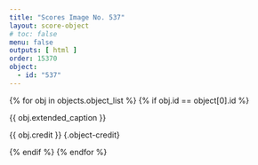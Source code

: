 ```yaml
---
title: "Scores Image No. 537"
layout: score-object
# toc: false
menu: false
outputs: [ html ]
order: 15370
object:
  - id: "537"
---
```


{% for obj in objects.object_list %}
{% if obj.id == object[0].id %}

{{ obj.extended_caption }}

{{ obj.credit }} {.object-credit}

{% endif %}
{% endfor %}
